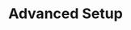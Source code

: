 ---
title: "Advanced Setup"
linkTitle: "Advanced Setup"
description: "Supporting information about installing and configuring a Grafana observability platform for {{% ctx %}}."
weight: 90
---